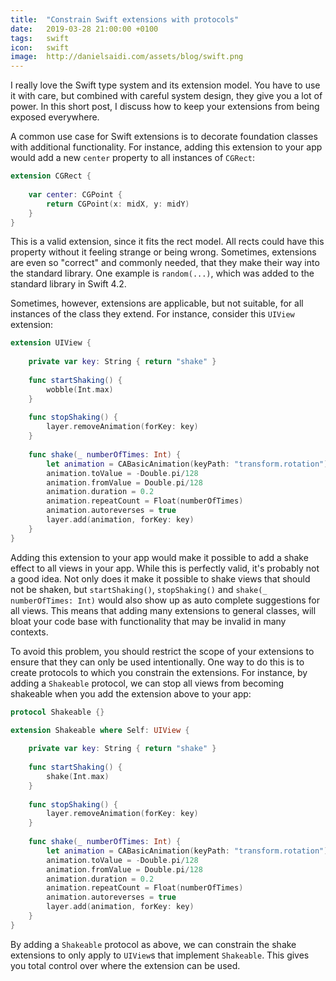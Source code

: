 ```yaml
---
title:  "Constrain Swift extensions with protocols"
date:   2019-03-28 21:00:00 +0100
tags:   swift
icon:   swift
image:  http://danielsaidi.com/assets/blog/swift.png
---
```


I really love the Swift type system and its extension model. You have to use it with care, but combined with careful system design, they give you a lot of power. In this short post, I discuss how to keep your extensions from being exposed everywhere.

A common use case for Swift extensions is to decorate foundation classes with additional functionality. For instance, adding this extension to your app would add a new `center` property to all instances of `CGRect`:

```swift
extension CGRect {
    
    var center: CGPoint {
        return CGPoint(x: midX, y: midY)
    }
}
```

This is a valid extension, since it fits the rect model. All rects could have this property without it feeling strange or being wrong. Sometimes, extensions are even so "correct" and commonly needed, that they make their way into the standard library. One example is `random(...)`, which was added to the standard library in Swift 4.2.

Sometimes, however, extensions are applicable, but not suitable, for all instances of the class they extend. For instance, consider this `UIView` extension:

```swift
extension UIView {
    
    private var key: String { return "shake" }
    
    func startShaking() {
        wobble(Int.max)
    }
    
    func stopShaking() {
        layer.removeAnimation(forKey: key)
    }
    
    func shake(_ numberOfTimes: Int) {
        let animation = CABasicAnimation(keyPath: "transform.rotation")
        animation.toValue = -Double.pi/128
        animation.fromValue = Double.pi/128
        animation.duration = 0.2
        animation.repeatCount = Float(numberOfTimes)
        animation.autoreverses = true
        layer.add(animation, forKey: key)
    }
}
```

Adding this extension to your app would make it possible to add a shake effect to all views in your app. While this is perfectly valid, it's probably not a good idea. Not only does it make it possible to shake views that should not be shaken, but `startShaking()`, `stopShaking()` and `shake(_ numberOfTimes: Int)` would also show up as auto complete suggestions for all views. This means that adding many extensions to general classes, will bloat your code base with functionality that may be invalid in many contexts.

To avoid this problem, you should restrict the scope of your extensions to ensure that they can only be used intentionally. One way to do this is to create protocols to which you constrain the extensions. For instance, by adding a `Shakeable` protocol, we can stop all views from becoming shakeable when you add the extension above to your app:

```swift
protocol Shakeable {}

extension Shakeable where Self: UIView {
    
    private var key: String { return "shake" }
    
    func startShaking() {
        shake(Int.max)
    }
    
    func stopShaking() {
        layer.removeAnimation(forKey: key)
    }
    
    func shake(_ numberOfTimes: Int) {
        let animation = CABasicAnimation(keyPath: "transform.rotation")
        animation.toValue = -Double.pi/128
        animation.fromValue = Double.pi/128
        animation.duration = 0.2
        animation.repeatCount = Float(numberOfTimes)
        animation.autoreverses = true
        layer.add(animation, forKey: key)
    }
}
```

By adding a `Shakeable` protocol as above, we can constrain the shake extensions to only apply to `UIView`s that implement `Shakeable`. This gives you total control over where the extension can be used.
